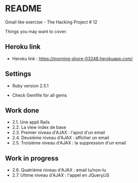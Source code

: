 # README

Gmail like exercise - The Hacking Project # 12

Things you may want to cover:


## Heroku link

* Heroku link : https://morning-shore-03248.herokuapp.com/

## Settings

* Ruby version 2.5.1

* Check Gemfile for all gems

## Work done

* 2.1. Une appli Rails
* 2.2. La view index de base
* 2.3. Premier niveau d'AJAX : l'ajout d'un email
* 2.4. Deuxième niveau d'AJAX : afficher un email
* 2.5. Troisième niveau d'AJAX : la suppression d'un email

## Work in progress

* 2.6. Quatrième niveau d'AJAX : email lu/non-lu
* 2.7. Ultime niveau d'AJAX : l'appel en JQuery/JS